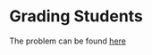 # Grading Students

The problem can be found [here](https://www.hackerrank.com/challenges/three-month-preparation-kit-grading/problem?isFullScreen=true&h_l=interview&playlist_slugs%5B%5D=preparation-kits&playlist_slugs%5B%5D=three-month-preparation-kit&playlist_slugs%5B%5D=three-month-week-two)
